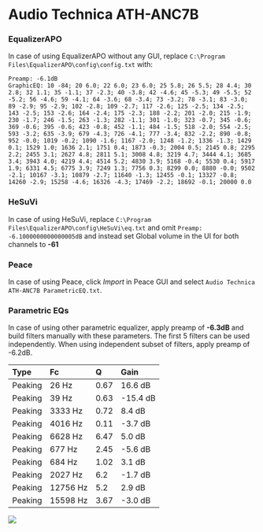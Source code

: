 # Audio Technica ATH-ANC7B

### EqualizerAPO
In case of using EqualizerAPO without any GUI, replace `C:\Program Files\EqualizerAPO\config\config.txt`
with:
```
Preamp: -6.1dB
GraphicEQ: 10 -84; 20 6.0; 22 6.0; 23 6.0; 25 5.8; 26 5.5; 28 4.4; 30 2.8; 32 1.1; 35 -1.1; 37 -2.3; 40 -3.8; 42 -4.6; 45 -5.3; 49 -5.5; 52 -5.2; 56 -4.6; 59 -4.1; 64 -3.6; 68 -3.4; 73 -3.2; 78 -3.1; 83 -3.0; 89 -2.9; 95 -2.9; 102 -2.8; 109 -2.7; 117 -2.6; 125 -2.5; 134 -2.5; 143 -2.5; 153 -2.6; 164 -2.4; 175 -2.3; 188 -2.2; 201 -2.0; 215 -1.9; 230 -1.7; 246 -1.5; 263 -1.3; 282 -1.1; 301 -1.0; 323 -0.7; 345 -0.6; 369 -0.6; 395 -0.6; 423 -0.8; 452 -1.1; 484 -1.5; 518 -2.0; 554 -2.5; 593 -3.2; 635 -3.9; 679 -4.3; 726 -4.1; 777 -3.4; 832 -2.2; 890 -0.8; 952 -0.0; 1019 -0.2; 1090 -1.6; 1167 -2.0; 1248 -1.2; 1336 -1.3; 1429 0.1; 1529 1.0; 1636 2.1; 1751 0.4; 1873 -0.3; 2004 0.5; 2145 0.8; 2295 2.2; 2455 3.1; 2627 4.8; 2811 5.1; 3008 4.8; 3219 4.7; 3444 4.1; 3685 3.4; 3943 4.0; 4219 4.4; 4514 5.2; 4830 3.9; 5168 -0.4; 5530 0.4; 5917 1.9; 6331 4.5; 6775 3.9; 7249 1.3; 7756 0.3; 8299 0.0; 8880 -0.0; 9502 -2.1; 10167 -3.1; 10879 -2.7; 11640 -1.3; 12455 -0.1; 13327 -0.8; 14260 -2.9; 15258 -4.6; 16326 -4.3; 17469 -2.2; 18692 -0.1; 20000 0.0
```

### HeSuVi
In case of using HeSuVi, replace `C:\Program Files\EqualizerAPO\config\HeSuVi\eq.txt` and omit `Preamp:
-6.1000000000000005dB` and instead set Global volume in the UI for both channels to **-61**

### Peace
In case of using Peace, click *Import* in Peace GUI and select `Audio Technica ATH-ANC7B ParametricEQ.txt`.

### Parametric EQs
In case of using other parametric equalizer, apply preamp of **-6.3dB** and build filters manually
with these parameters. The first 5 filters can be used independently.
When using independent subset of filters, apply preamp of -6.2dB.

| Type    | Fc       |    Q | Gain     |
|:--------|:---------|:-----|:---------|
| Peaking | 26 Hz    | 0.67 | 16.6 dB  |
| Peaking | 39 Hz    | 0.63 | -15.4 dB |
| Peaking | 3333 Hz  | 0.72 | 8.4 dB   |
| Peaking | 4016 Hz  | 0.11 | -3.7 dB  |
| Peaking | 6628 Hz  | 6.47 | 5.0 dB   |
| Peaking | 677 Hz   | 2.45 | -5.6 dB  |
| Peaking | 684 Hz   | 1.02 | 3.1 dB   |
| Peaking | 2027 Hz  | 6.2  | -1.7 dB  |
| Peaking | 12756 Hz | 5.2  | 2.9 dB   |
| Peaking | 15598 Hz | 3.67 | -3.0 dB  |

![](https://raw.githubusercontent.com/jaakkopasanen/AutoEq/master/results/headphonecom/sbaf-serious/Audio%20Technica%20ATH-ANC7B/Audio%20Technica%20ATH-ANC7B.png)